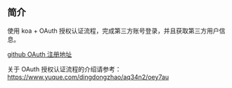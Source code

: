 ## 简介

使用 koa + OAuth 授权认证流程，完成第三方账号登录，并且获取第三方用户信息。

[github OAuth 注册地址](https://github.com/settings/applications/new)

关于 OAuth 授权认证流程的介绍请参考：https://www.yuque.com/dingdongzhao/aq34n2/oey7au
